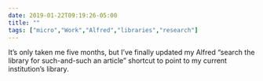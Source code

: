```yaml
---
date: 2019-01-22T09:19:26-05:00
title: ""
tags: ["micro","Work","Alfred","libraries","research"]
---
```

It’s only taken me five months, but I’ve finally updated my Alfred “search the library for such-and-such an article” shortcut to point to my current institution’s library.

